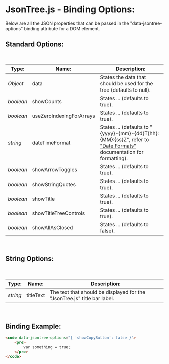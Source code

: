 # JsonTree.js - Binding Options:

Below are all the JSON properties that can be passed in the "data-jsontree-options" binding attribute for a DOM element.


## Standard Options:
<br/>

| Type: | Name: | Description: |
| --- | --- | --- |
| *Object* | data | States the data that should be used for the tree (defaults to null). |
| *boolean* | showCounts | States ... (defaults to true). |
| *boolean* | useZeroIndexingForArrays | States ... (defaults to true). |
| *string* | dateTimeFormat | States ... (defaults to "{yyyy}-{mm}-{dd}T{hh}:{MM}:{ss}Z", refer to ["Date Formats"](DATE_FORMATS.md) documentation for formatting). |
| *boolean* | showArrowToggles | States ... (defaults to true). |
| *boolean* | showStringQuotes | States ... (defaults to true). |
| *boolean* | showTitle | States ... (defaults to true). |
| *boolean* | showTitleTreeControls | States ... (defaults to true). |
| *boolean* | showAllAsClosed | States ... (defaults to false). |

<br/>


## String Options:
<br/>

| Type: | Name: | Description: |
| --- | --- | --- |
| *string* | titleText | The text that should be displayed for the "JsonTree.js" title bar label. |

<br/>


## Binding Example:

```markdown
<code data-jsontree-options="{ 'showCopyButton': false }">
    <pre>
        var something = true;
    </pre>
</code>
```